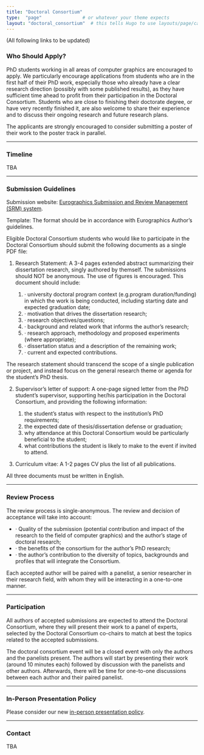 ```yaml
---
title: "Doctoral Consortium"
type:  "page"               # or whatever your theme expects
layout: "doctoral_consortium"  # this tells Hugo to use layouts/page/call_for_full_papers.html
---
```


(All following links to be updated)

### Who Should Apply?

PhD students working in all areas of computer graphics are encouraged to apply. We particularly encourage applications from students who are in the first half of their PhD work, especially those who already have a clear research direction (possibly with some published results), as they have sufficient time ahead to profit from their participation in the Doctoral Consortium. Students who are close to finishing their doctorate degree, or have very recently finished it, are also welcome to share their experience and to discuss their ongoing research and future research plans.

The applicants are strongly encouraged to consider submitting a poster of their work to the poster track in parallel. 

---

### Timeline

TBA

---

### Submission Guidelines

Submission website: [Eurographics Submission and Review Management (SRM) system](https://srmv2.eg.org/COMFy/Conference/EG_2025DC).

Template: The format should be in accordance with Eurographics Author’s guidelines.

Eligible Doctoral Consortium students who would like to participate in the Doctoral Consortium should submit the following documents as a single PDF file:

1. Research Statement: A 3-4 pages extended abstract summarizing their dissertation research, singly authored by themself. The submissions should NOT be anonymous. The use of figures is encouraged. This document should include:

    1. · university doctoral program context (e.g.program duration/funding) in which the work is being conducted, including starting date and expected graduation date;
    2. · motivation that drives the dissertation research;
    3. · research objectives/questions;
    4. · background and related work that informs the author’s research;
    5. · research approach, methodology and proposed experiments (where appropriate);
    6. · dissertation status and a description of the remaining work;
    7. · current and expected contributions.
    
The research statement should transcend the scope of a single publication or project, and instead focus on the general research theme or agenda for the student’s PhD thesis.
    
2. Supervisor’s letter of support: A one-page signed letter from the PhD student’s supervisor, supporting her/his participation in the Doctoral Consortium, and providing the following information:
    1. the student’s status with respect to the institution’s PhD requirements;
    1. the expected date of thesis/dissertation defense or graduation;
    2. why attendance at this Doctoral Consortium would be particularly beneficial to the student;
    3. what contributions the student is likely to make to the event if invited to attend.
    
3. Curriculum vitae: A 1-2 pages CV plus the list of all publications.

All three documents must be written in English. 

---

### Review Process

The review process is single-anonymous. The review and decision of acceptance will take into account:

- · Quality of the submission (potential contribution and impact of the research to the field of computer graphics) and the author’s stage of doctoral research;
- · the benefits of the consortium for the author’s PhD research;
- · the author’s contribution to the diversity of topics, backgrounds and profiles that will integrate the Consortium.

Each accepted author will be paired with a panelist, a senior researcher in their research field, with whom they will be interacting in a one-to-one manner. 

---

### Participation

All authors of accepted submissions are expected to attend the Doctoral Consortium, where they will present their work to a panel of experts, selected by the Doctoral Consortium co-chairs to match at best the topics related to the accepted submissions.

The doctoral consortium event will be a closed event with only the authors and the panelists present. The authors will start by presenting their work (around 10 minutes each) followed by discussion with the panelists and other authors. Afterwards, there will be time for one-to-one discussions between each author and their paired panelist.

---

### In-Person Presentation Policy

Please consider our new [in-person presentation policy](https://eg25.cs.ucl.ac.uk/main/presentation-policy.html).

---

### Contact

TBA
